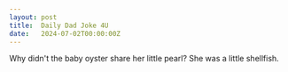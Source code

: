 ```yaml
---
layout: post
title:  Daily Dad Joke 4U
date:   2024-07-02T00:00:00Z
---
```

Why didn't the baby oyster share her little pearl? She was a little shellfish.
